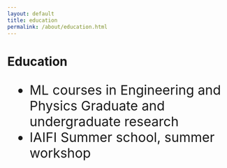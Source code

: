 ```yaml
---
layout: default
title: education
permalink: /about/education.html
---
```


# Education

<p>
<ul style="font-size: 30px;">
 <li>ML courses in Engineering and Physics Graduate and undergraduate research </li>
 <li>IAIFI Summer school, summer workshop </li>
</ul>
</p>


